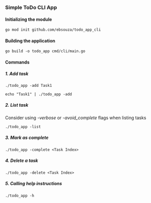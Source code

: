 ### Simple ToDo CLI App

#### Initializing the module
```
go mod init github.com/ebsouza/todo_app_cli
```

#### Building the application
```
go build -o todo_app cmd/cli/main.go
```

#### Commands

##### 1. Add task

```
./todo_app -add Task1
```

```
echo "Task1" | ./todo_app -add
```

##### 2. List task
Consider using *-verbose* or *-avoid_complete* flags when listing tasks
```
./todo_app -list
```

##### 3. Mark as complete

```
./todo_app -complete <Task Index>
```

##### 4. Delete a task
```
./todo_app -delete <Task Index>
```

##### 5. Calling help instructions
```
./todo_app -h
```